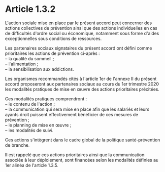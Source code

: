# Article 1.3.2

L'action sociale mise en place par le présent accord peut concerner des actions collectives de prévention ainsi que des actions individuelles en cas de difficultés d'ordre social ou économique, notamment sous forme d'aides exceptionnelles sous conditions de ressources.

Les partenaires sociaux signataires du présent accord ont défini comme prioritaires les actions de prévention ci-après :  
 – la qualité du sommeil ;  
 – l'alimentation ;  
 – la sensibilisation aux addictions.

Les organismes recommandés cités à l'article 1er de l'annexe II du présent accord proposeront aux partenaires sociaux au cours du 1er trimestre 2020 les modalités pratiques de mise en œuvre des actions prioritaires précitées.

Ces modalités pratiques comprendront :  
 – le contenu de l'action ;  
 – la communication qui sera mise en place afin que les salariés et leurs ayants droit puissent effectivement bénéficier de ces mesures de prévention ;  
 – le planning de mise en œuvre ;  
 – les modalités de suivi.

Ces actions s'intègrent dans le cadre global de la politique santé-prévention de branche.

Il est rappelé que ces actions prioritaires ainsi que la communication associée à leur déploiement, sont financées selon les modalités définies au 1er alinéa de l'article 1.3.5.

